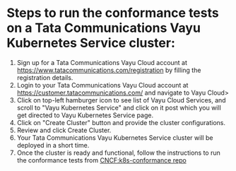 # Steps to run the conformance tests on a Tata Communications Vayu Kubernetes Service cluster:
1. Sign up for a Tata Communications Vayu Cloud account at https://www.tatacommunications.com/registration by filling the registration details.
2. Login to your Tata Communications Vayu Cloud account at https://customer.tatacommunications.com/ and navigate to Vayu Cloud>
3. Click on top-left hamburger icon to see list of Vayu Cloud Services, and scroll to "Vayu Kubernetes Service" and click on it post which you will get directed to Vayu Kubernetes Service page.
4. Click on "Create Cluster" button and provide the cluster configurations.
5. Review and click Create Cluster.
6. Your Tata Communications Vayu Kubernetes Service cluster will be deployed in a short time.
7. Once the cluster is ready and functional, follow the instructions to run the conformance tests from [CNCF:k8s-conformance repo](https://github.com/cncf/k8s-conformance/blob/master/instructions.md#running)
